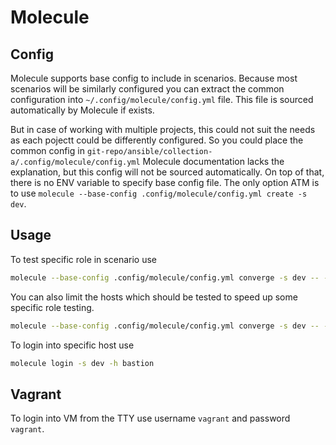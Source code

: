 # Molecule

## Config

Molecule supports base config to include in scenarios.
Because most scenarios will be similarly configured you can extract the common configuration into
`~/.config/molecule/config.yml` file. This file is sourced automatically by Molecule if exists.

But in case of working with multiple projects, this could not suit the needs as each pojectt could be
differently configured.
So you could place the common config in `git-repo/ansible/collection-a/.config/molecule/config.yml`
Molecule documentation lacks the explanation, but this config will not be sourced automatically.
On top of that, there is no ENV variable to specify base config file.
The only option ATM is to use `molecule --base-config .config/molecule/config.yml create -s dev`.

## Usage

To test specific role in scenario use

```bash
molecule --base-config .config/molecule/config.yml converge -s dev -- --tags nvim
```

You can also limit the hosts which should be tested to speed up some specific role testing.

```bash
molecule --base-config .config/molecule/config.yml converge -s dev -- --limit bastions --tags haproxy
```

To login into specific host use

```bash
molecule login -s dev -h bastion
```

## Vagrant

To login into VM from the TTY use username `vagrant` and password `vagrant`.
